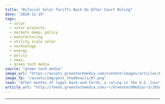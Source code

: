 ```yaml
---
title: "Bifacial Solar Tariffs Back On After Court Ruling"
date: "2020-11-19"
tags: 
  - solar
  - solar projects
  - markets &amp; policy
  - manufacturing
  - utility scale solar
  - technology
  - energy
  - policy
  - news,
  - green tech media
source: "green tech media"
image_url: "https://assets.greentechmedia.com/content/images/articles/Bifacial_Solar_Modules_Chile_XL.jpg"
image_fp: "/assets/img/post_thumbnails/87.png"
lead: "After months of legal back-and-forth, a ruling in the U.S. Court of International Trade has reinstated tariffs on two-sided solar panels, giving the Trump administration a victory in its waning days. Despite numerous attempts by the Trump administrat ..."
article_url: "http://feeds.greentechmedia.com/~r/GreentechMedia/~3/285gIAomZak/bifacial-tariffs-back-on-after-court-ruling"
---
```


---
